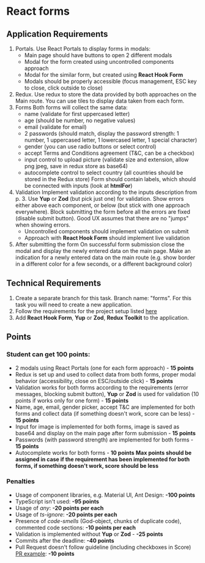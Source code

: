 # React forms

## Application Requirements

1. Portals. Use React Portals to display forms in modals:
   - Main page should have buttons to open 2 different modals
   - Modal for the form created using uncontrolled components approach
   - Modal for the similar form, but created using **React Hook Form**
   - Modals should be properly accessible (focus management, ESC key to close, click outside to close)
2. Redux. Use redux to store the data provided by both approaches on the Main route. You can use tiles to display data taken from each form.
3. Forms
   Both forms will collect the same data:
   - name (validate for first uppercased letter)
   - age (should be number, no negative values)
   - email (validate for email)
   - 2 passwords (should match, display the password strength: 1 number, 1 uppercased letter, 1 lowercased letter, 1 special character)
   - gender (you can use radio buttons or select control)
   - accept Terms and Conditions agreement (T&C, can be a checkbox)
   - input control to upload picture (validate size and extension, allow png jpeg, save in redux store as base64)
   - autocomplete control to select country (all countries should be stored in the Redux store)
     Form should contain labels, which should be connected with inputs (look at **htmlFor**)
4. Validation
   Implement validation according to the inputs description from p. 3. Use **Yup** or **Zod** (but pick just one) for validation. Show errors either above each component, or below (but stick with one approach everywhere). Block submitting the form before all the errors are fixed (disable submit button). Good UX assumes that there are no "jumps" when showing errors.
   - Uncontrolled components should implement validation on submit
   - Approach with **React Hook Form** should implement live validation
5. After submitting the form
   On successful form submission close the modal and display the newly entered data on the main page. Make an indication for a newly entered data on the main route (e.g. show border in a different color for a few seconds, or a different background color)

## Technical Requirements

1. Create a separate branch for this task. Branch name: "forms". For this task you will need to create a new application.
2. Follow the requirements for the project setup listed [here](./project-setup.md)
3. Add **React Hook Form**, **Yup** or **Zod**, **Redux Toolkit** to the application.

## Points

### Student can get 100 points:

- 2 modals using React Portals (one for each form approach) - **15 points**
- Redux is set up and used to collect data from both forms, proper modal behavior (accessibility, close on ESC/outside click) - **15 points**
- Validation works for both forms according to the requirements (error messages, blocking submit button), **Yup** or **Zod** is used for validation (10 points if works only for one form) - **15 points**
- Name, age, email, gender picker, accept T&C are implemented for both forms and collect data (if something doesn't work, score can be less) - **15 points**
- Input for image is implemented for both forms, image is saved as base64 and display on the main page after form submission - **15 points**
- Passwords (with password strength) are implemented for both forms - **15 points**
- Autocomplete works for both forms - **10 points**
  **Max points should be assigned in case if the requirement has been implemented for both forms, if something doesn't work, score should be less**

### Penalties

- Usage of component libraries, e.g. Material UI, Ant Design: **-100 points**
- TypeScript isn't used: **-95 points**
- Usage of _any_: **-20 points per each**
- Usage of _ts-ignore_: **-20 points per each**
- Presence of _code-smells_ (God-object, chunks of duplicate code), commented code sections: **-10 points per each**
- Validation is implemented without **Yup** or **Zod** - **-25 points**
- Commits after the deadline: **-40 points**
- Pull Request doesn't follow guideline (including checkboxes in Score) [PR example](https://rs.school/docs/en/pull-request-review-process#pull-request-description-must-contain-the-following): **-10 points**

